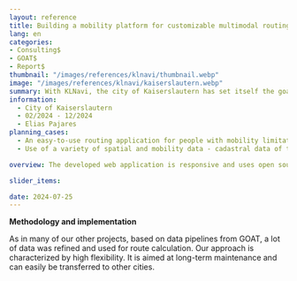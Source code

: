```yaml
---
layout: reference
title: Building a mobility platform for customizable multimodal routing – KL Navi 
lang: en
categories:
- Consulting$
- GOAT$
- Report$
thumbnail: "/images/references/klnavi/thumbnail.webp"
image: "/images/references/klnavi/kaiserslautern.webp"
summary: With KLNavi, the city of Kaiserslautern has set itself the goal of developing an innovative routing application that responds to the special needs of people with mobility limitations. The project built on the experience gained from GOAT and used OpenTripPlanner as well as Digitransit UI as further technologies.  
information:
  - City of Kaiserslautern 
  - 02/2024 - 12/2024 
  - Elias Pajares
planning_cases:
  - An easy-to-use routing application for people with mobility limitations, based on open source software and data
  - Use of a variety of spatial and mobility data - cadastral data of the city, timetable data of the local transport network, specially prepared geodata

overview: The developed web application is responsive and uses open source software as well as open data. It is made possible by the integration of various geodata, mobility data, routing algorithms and WebGIS technologies. The main goal is to provide tailor-made routing solutions that meet the specific needs of users. In particular, people with mobility limitations should benefit from alternative route options that are specifically tailored to their needs.  For example, physically impaired people or people with strollers may specify that they prefer slightly longer walkways over stairs. Another focus of the application is the visualization of a large number of mobility offers (e.g. public transport stops, bike sharing), which are included in the route calculation. This results in a high degree of personalisation and accuracy of route planning.  

slider_items:

date: 2024-07-25
---
```


**Methodology and implementation**

As in many of our other projects, based on data pipelines from GOAT, a lot of data was refined and used for route calculation. Our approach is characterized by high flexibility. It is aimed at long-term maintenance and can easily be transferred to other cities. 




